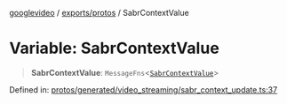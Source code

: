 [googlevideo](../../../README.md) / [exports/protos](../README.md) / SabrContextValue

# Variable: SabrContextValue

> **SabrContextValue**: `MessageFns`\<[`SabrContextValue`](../interfaces/SabrContextValue.md)\>

Defined in: [protos/generated/video\_streaming/sabr\_context\_update.ts:37](https://github.com/LuanRT/googlevideo/blob/cc730b4dbadc5ae882d6aa28d716e442943577fa/protos/generated/video_streaming/sabr_context_update.ts#L37)
